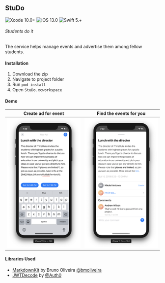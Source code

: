 ## StuDo

![Xcode 10.0+](https://img.shields.io/badge/Xcode-11.0%2B-blue.svg)
![iOS 13.0](https://img.shields.io/badge/iOS-13.0%2B-blue.svg)
![Swift 5.+](https://img.shields.io/badge/Swift-5.1%2B-orange.svg)

###### Students do it

The service helps manage events and advertise them among fellow students.

#### Installation

1. Download the zip
2. Navigate to project folder
3. Run `pod install`
4. Open ``StuDo.xcworkspace``

#### Demo

Create ad for event           |  Find the events for you
:-------------------------:|:-------------------------:
<img src="./Resources/new_ad.png" />  |  <img src="./Resources/ad_viewer.png" />

#### Libraries Used

- [MarkdownKit](https://github.com/bmoliveira/MarkdownKit) by Bruno Oliveira [@bmoliveira](https://github.com/bmoliveira)
- [JWTDecode](https://github.com/auth0/JWTDecode.swift) by [@Auth0](https://github.com/auth0)

